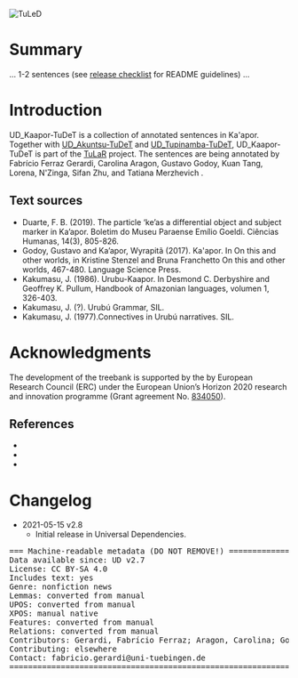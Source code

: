 ![TuLeD](not-to-release/mapNimu2.png)

# Summary

... 1-2 sentences (see [release checklist](http://universaldependencies.org/release_checklist.html#the-readme-file) for README guidelines) ...

# Introduction

UD_Kaapor-TuDeT is a collection of annotated sentences in Ka'apor. Together with [UD_Akuntsu-TuDeT](https://github.com/UniversalDependencies/UD_Akuntsu-TuDeT) and [UD_Tupinamba-TuDeT](https://github.com/UniversalDependencies/UD_Tupinamba-TuDeT), UD_Kaapor-TuDeT is part of the [TuLaR](https://tular.org) project. The sentences are being annotated by Fabrício Ferraz Gerardi, Carolina Aragon, Gustavo Godoy, Kuan Tang, Lorena, N'Zinga, Sifan Zhu, and Tatiana Merzhevich .

## Text sources

* Duarte, F. B. (2019). The particle ‘ke’as a differential object and subject marker in Ka’apor. Boletim do Museu Paraense Emílio Goeldi. Ciências Humanas, 14(3), 805-826.
* Godoy, Gustavo and Ka’apor, Wyrapitã  (2017). Ka'apor. In On this and other worlds, in Kristine Stenzel and Bruna Franchetto On this and other worlds, 467-480. Language Science Press. 
* Kakumasu, J. (1986). Urubu-Kaapor. In Desmond C. Derbyshire and Geoffrey K. Pullum, Handbook of Amazonian languages, volumen 1, 326-403.
* Kakumasu, J. (?). Urubú Grammar, SIL.
* Kakumasu, J. (1977).Connectives in Urubú narratives. SIL.



# Acknowledgments

The development of the treebank is supported by the by European Research Council (ERC) under the European Union’s Horizon 2020 research and innovation programme (Grant agreement No. [834050](https://uni-tuebingen.de/fakultaeten/philosophische-fakultaet/fachbereiche/neuphilologie/seminar-fuer-sprachwissenschaft/arbeitsbereiche/allg-sprachwissenschaft/projekte/crosslingference/)).

## References

*

*

*


# Changelog

* 2021-05-15 v2.8
  * Initial release in Universal Dependencies.


<pre>
=== Machine-readable metadata (DO NOT REMOVE!) ================================
Data available since: UD v2.7
License: CC BY-SA 4.0
Includes text: yes
Genre: nonfiction news
Lemmas: converted from manual
UPOS: converted from manual
XPOS: manual native
Features: converted from manual
Relations: converted from manual
Contributors: Gerardi, Fabrício Ferraz; Aragon, Carolina; Godoy, Gustavo
Contributing: elsewhere
Contact: fabricio.gerardi@uni-tuebingen.de
===============================================================================
</pre>
